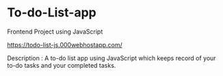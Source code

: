 # To-do-List-app

Frontend Project using JavaScript

https://todo-list-js.000webhostapp.com/

Description : A to-do list app using JavaScript which keeps record of your to-do tasks and your completed tasks.
